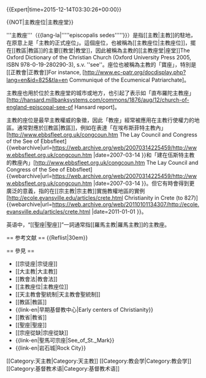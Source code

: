 {{Expert|time=2015-12-14T03:30:26+00:00}}

{{NOT|主教座位|主教座堂}}

'''主教座'''（{{lang-la|'''''episcopalis sedes'''''}}）是指[[主教|主教]]的駐地，在原意上是「主教的正式座位」。這個座位，也被稱為[[主教座位|主教座位]]，擺在[[教區|教區]]的主要[[教堂|教堂]]，因此被稱為主教的[[主教座堂|座堂]]<ref name="ODCC">The Oxford Dictionary of the Christian Church (Oxford University Press 2005, ISBN 978-0-19-280290-3), s.v. ''see''</ref>。座位也被稱為主教的「寶座」，特別是[[正教會|正教會]]<ref>For instance, [http://www.ec-patr.org/docdisplay.php?lang=en&id=825&tla=en Communiqué of the Ecumenical Patriarchate]</ref>。

主教座也用於位於主教座堂的城市或地方<ref name="ODCC" />，也引起了表示如「直布羅陀主教座」<ref>[http://hansard.millbanksystems.com/commons/1876/aug/12/church-of-england-episcopal-see-of Hansard report]</ref>。

主教的座位是最早主教權威的象徵<ref name="ODCC" />，因此「教座」經常被應用在主教行使權力的地區。通常對應於[[教區|教區]]，例如在表達「在埃布斯菲特主教內」<ref>[http://www.ebbsfleet.org.uk/congcoun.htm The Lay Council and Congress of the See of Ebbsfleet] {{webarchive|url=https://web.archive.org/web/20070314225459/http://www.ebbsfleet.org.uk/congcoun.htm |date=2007-03-14 }}</ref>和「建在伍斯特主教的教座內」<ref>[http://www.ebbsfleet.org.uk/congcoun.htm The Lay Council and Congress of the See of Ebbsfleet] {{webarchive|url=https://web.archive.org/web/20070314225459/http://www.ebbsfleet.org.uk/congcoun.htm |date=2007-03-14 }}</ref>。但它有時會得到更廣泛的意義，指的在[[宗主教|宗主教]]實施教權地區的實例<ref>[http://ecole.evansville.edu/articles/crete.html Christianity in Crete (to 827)] {{webarchive|url=https://web.archive.org/web/20110101134307/http://ecole.evansville.edu/articles/crete.html |date=2011-01-01 }}</ref>。

英语中，“[[聖座|聖座]]”一詞通常指[[羅馬主教|羅馬主教]]的主教座。

== 参考文献 ==
{{Reflist|30em}}

== 參見 == 
* [[宗徒座|宗徒座]] 
* [[大主教|大主教]]
* [[教會法|教會法]]
* [[主教座位|主教座位]]
* [[天主教會聖統制|天主教會聖統制]]
* [[教區|教區]]
* {{link-en|早期基督教中心|Early centers of Christianity}}
* [[教省|教省]]
* [[聖座|聖座]]
* [[宗座從缺|宗座從缺]]
* {{link-en|聖馬可宗座|See_of_St._Mark}}
* {{link-en|岩石城|Rock City}}

[[Category:天主教|Category:天主教]]
[[Category:教会学|Category:教会学]]
[[Category:基督教术语|Category:基督教术语]]